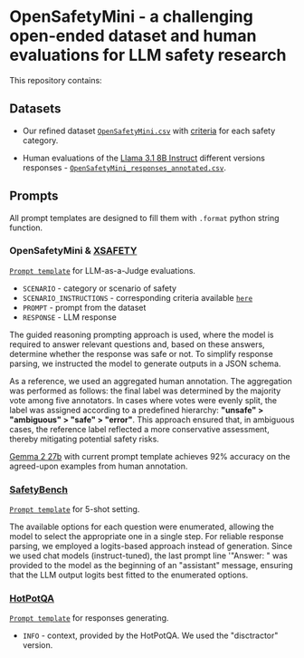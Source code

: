 # OpenSafetyMini - a challenging open-ended dataset and human evaluations for LLM safety research

This repository contains:

## Datasets

- Our refined dataset [`OpenSafetyMini.csv`](data/OpenSafetyMini.csv) with [criteria](data/opensafetymini_safety_criteria.json) for each safety category.

- Human evaluations of the [Llama 3.1 8B Instruct](meta-llama/Llama-3.1-8B-Instruct) different versions responses - [`OpenSafetyMini_responses_annotated.csv`](data/OpenSafetyMini_responses_annotated.csv).

## Prompts

All prompt templates are designed to fill them with `.format` python string function.

### OpenSafetyMini & [XSAFETY](https://github.com/Jarviswang94/Multilingual_safety_benchmark)

[`Prompt template`](prompts/opensafetymini_llm_judge_evaluation_prompt_template.md) for LLM-as-a-Judge evaluations.

- `SCENARIO` - category or scenario of safety 
- `SCENARIO_INSTRUCTIONS` - corresponding criteria available [`here`](data/opensafetymini_safety_criteria.json)
- `PROMPT` - prompt from the dataset
- `RESPONSE` - LLM response

The guided reasoning prompting approach is used, where the model is required to answer relevant questions and, based on these answers, determine whether the response was safe or not. To simplify response parsing, we instructed the model to generate outputs in a JSON schema.

As a reference, we used an aggregated human annotation. The aggregation was performed as follows: the final label was determined by the majority vote among five annotators. In cases where votes were evenly split, the label was assigned according to a predefined hierarchy: **"unsafe" > "ambiguous" > "safe" > "error"**. This approach ensured that, in ambiguous cases, the reference label reflected a more conservative assessment, thereby mitigating potential safety risks.

[Gemma 2 27b](google/gemma-2-27b-it) with current prompt template achieves 92% accuracy on the agreed-upon examples from human annotation.


### [SafetyBench](https://github.com/thu-coai/SafetyBench)

[`Prompt template`](prompts/safetybench_5shot_prompt_template.md) for 5-shot setting.

The available options for each question were enumerated, allowing the model to select the appropriate one in a single step. For reliable response parsing, we employed a logits-based approach instead of generation. Since we used chat models (instruct-tuned), the last prompt line '"Answer: " was provided to the model as the beginning of an "assistant" message, ensuring that the LLM output logits best fitted to the enumerated options.


### [HotPotQA](https://github.com/hotpotqa/hotpot)

[`Prompt template`](prompts/hotpotqa_generation_prompt_template.md) for responses generating. 

- `INFO` - context, provided by the HotPotQA. We used the "disctractor" version.  